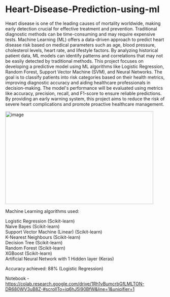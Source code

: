 # Heart-Disease-Prediction-using-ml
Heart disease is one of the leading causes of mortality worldwide, making early 
detection crucial for effective treatment and prevention. Traditional diagnostic 
methods can be time-consuming and may require expensive tests. Machine 
Learning (ML) offers a data-driven approach to predict heart disease risk based 
on medical parameters such as age, blood pressure, cholesterol levels, heart 
rate, and lifestyle factors. By analyzing historical patient data, ML models can 
identify patterns and correlations that may not be easily detected by 
traditional methods.
This project focuses on developing a predictive model using ML algorithms like 
Logistic Regression, Random Forest, Support Vector Machine (SVM), and 
Neural Networks. The goal is to classify patients into risk categories based on 
their health metrics, improving diagnostic accuracy and aiding healthcare 
professionals in decision-making.
The model's performance will be evaluated using metrics like accuracy, 
precision, recall, and F1-score to ensure reliable predictions. By providing an 
early warning system, this project aims to reduce the risk of severe heart 
complications and promote proactive healthcare management.

<img width="466" height="293" alt="image" src="https://github.com/user-attachments/assets/fe083239-7851-4e12-bf18-27b3c366b2b4" />

Machine Learning algorithms used:

Logistic Regression (Scikit-learn)                                                        
Naive Bayes (Scikit-learn)                                                                    
Support Vector Machine (Linear) (Scikit-learn)                                                  
K-Nearest Neighbours (Scikit-learn)                                                             
Decision Tree (Scikit-learn)                                                                      
Random Forest (Scikit-learn)                                                                    
XGBoost (Scikit-learn)                                                                        
Artificial Neural Network with 1 Hidden layer (Keras)                                                    

Accuracy achieved: 88% (Logistic Regression)

Notebook - https://colab.research.google.com/drive/1Rh1vBumcrbGfLMLTON-DR680WV3uB8Z-#scrollTo=iq6hJ5I90BfW&line=1&uniqifier=1

